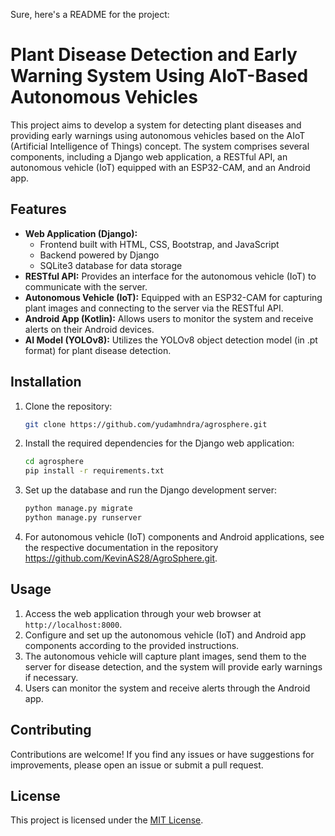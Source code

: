 Sure, here's a README for the project:

# Plant Disease Detection and Early Warning System Using AIoT-Based Autonomous Vehicles

This project aims to develop a system for detecting plant diseases and providing early warnings using autonomous vehicles based on the AIoT (Artificial Intelligence of Things) concept. The system comprises several components, including a Django web application, a RESTful API, an autonomous vehicle (IoT) equipped with an ESP32-CAM, and an Android app.

## Features

- **Web Application (Django):**
  - Frontend built with HTML, CSS, Bootstrap, and JavaScript
  - Backend powered by Django
  - SQLite3 database for data storage
- **RESTful API:** Provides an interface for the autonomous vehicle (IoT) to communicate with the server.
- **Autonomous Vehicle (IoT):** Equipped with an ESP32-CAM for capturing plant images and connecting to the server via the RESTful API.
- **Android App (Kotlin):** Allows users to monitor the system and receive alerts on their Android devices.
- **AI Model (YOLOv8):** Utilizes the YOLOv8 object detection model (in .pt format) for plant disease detection.

## Installation

1. Clone the repository:

   ```bash
   git clone https://github.com/yudamhndra/agrosphere.git
   ```

2. Install the required dependencies for the Django web application:

   ```bash
   cd agrosphere
   pip install -r requirements.txt
   ```

3. Set up the database and run the Django development server:

   ```bash
   python manage.py migrate
   python manage.py runserver
   ```

4. For autonomous vehicle (IoT) components and Android applications, see the respective documentation in the repository https://github.com/KevinAS28/AgroSphere.git.

## Usage

1. Access the web application through your web browser at `http://localhost:8000`.
2. Configure and set up the autonomous vehicle (IoT) and Android app components according to the provided instructions.
3. The autonomous vehicle will capture plant images, send them to the server for disease detection, and the system will provide early warnings if necessary.
4. Users can monitor the system and receive alerts through the Android app.

## Contributing

Contributions are welcome! If you find any issues or have suggestions for improvements, please open an issue or submit a pull request.

## License

This project is licensed under the [MIT License](LICENSE).
